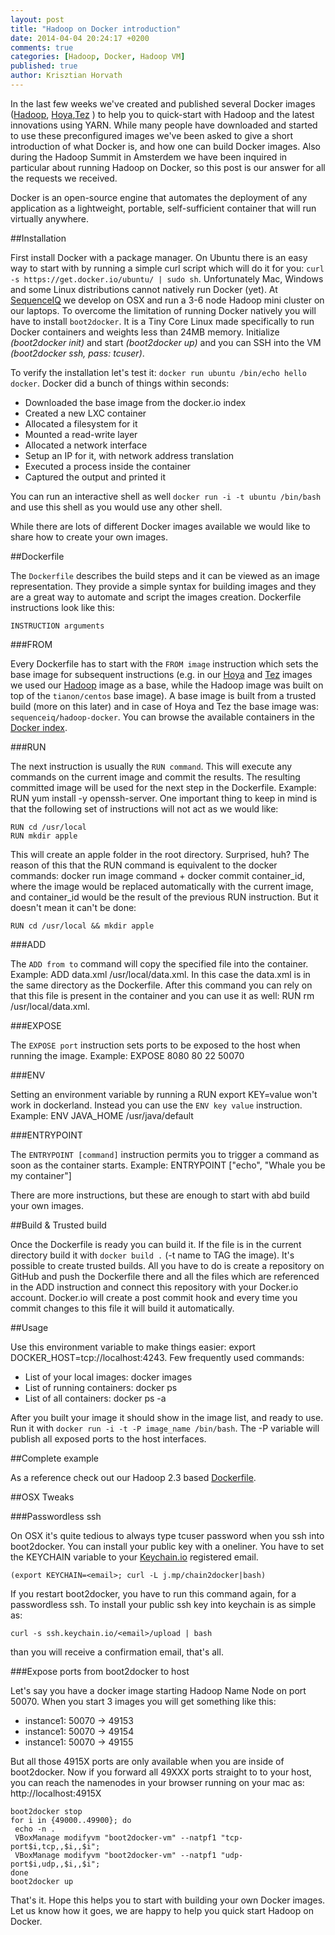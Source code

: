 ```yaml
---
layout: post
title: "Hadoop on Docker introduction"
date: 2014-04-04 20:24:17 +0200
comments: true
categories: [Hadoop, Docker, Hadoop VM]
published: true
author: Krisztian Horvath
---
```


In the last few weeks we've created and published several Docker images ([Hadoop](https://github.com/sequenceiq/hadoop-docker), [Hoya](https://github.com/sequenceiq/hoya-docker),[Tez](https://github.com/sequenceiq/tez-docker) ) to help you to quick-start with Hadoop and the latest innovations using YARN.
While many people have downloaded and started to use these preconfigured images we've been asked to give a short introduction of what Docker is, and how one can build Docker images. Also during the Hadoop Summit in Amsterdem we have been inquired in particular about running Hadoop on Docker, so this post is our answer for all the requests we received.


Docker is an open-source engine that automates the deployment of any application as a lightweight, portable, self-sufficient container that will run virtually anywhere.

##Installation

First install Docker with a package manager. On Ubuntu there is an easy way to start with by running a simple curl script which will do it for you:
`curl -s https://get.docker.io/ubuntu/ | sudo sh`.
Unfortunately Mac, Windows and some Linux distributions cannot natively run Docker (yet). At [SequenceIQ](http://sequenceiq.com/) we develop on OSX and run a 3-6 node Hadoop mini cluster on our laptops. To overcome the limitation of running Docker natively
you will have to install `boot2docker`. It is a Tiny Core Linux made specifically to run Docker containers and weights less than 24MB memory.
Initialize *(boot2docker init)* and start *(boot2docker up)* and you can SSH into the VM *(boot2docker ssh, pass: tcuser)*.

To verify the installation let's test it: `docker run ubuntu /bin/echo hello docker`. Docker did a bunch of things within seconds:

 * Downloaded the base image from the docker.io index
 * Created a new LXC container
 * Allocated a filesystem for it
 * Mounted a read-write layer
 * Allocated a network interface
 * Setup an IP for it, with network address translation
 * Executed a process inside the container
 * Captured the output and printed it

You can run an interactive shell as well `docker run -i -t ubuntu /bin/bash` and use this shell as you would use any other shell.

While there are lots of different Docker images available we would like to share how to create your own images.
<!-- more -->

##Dockerfile

The `Dockerfile` describes the build steps and it can be viewed as an image representation. They provide a simple syntax for building images and
they are a great way to automate and script the images creation. Dockerfile instructions look like this:
```
INSTRUCTION arguments
```
###FROM

Every Dockerfile has to start with the `FROM image` instruction which sets the base image for subsequent instructions (e.g. in our [Hoya](https://github.com/sequenceiq/hoya-docker) and [Tez](https://github.com/sequenceiq/tez-docker) images we used our [Hadoop](https://github.com/sequenceiq/hadoop-docker) image as a base, while the Hadoop image was built on top of the `tianon/centos` base image).
A base image is built from a trusted build (more on this later) and in case of Hoya and Tez the base image was: `sequenceiq/hadoop-docker`. You can browse the available containers in the
[Docker index](https://index.docker.io/).

###RUN

The next instruction is usually the `RUN command`. This will execute any commands on the current image and commit the results. The resulting committed image
will be used for the next step in the Dockerfile. Example: RUN yum install -y openssh-server. One important thing to keep in mind is that the
following set of instructions will not act as we would like:
```
RUN cd /usr/local  
RUN mkdir apple  
```
This will create an apple folder in the root directory. Surprised, huh? The reason of this that the RUN command is equivalent to the docker commands:
docker run image command + docker commit container_id, where the image would be replaced automatically with the current image,
and container_id would be the result of the previous RUN instruction. But it doesn't mean it can't be done:
```
RUN cd /usr/local && mkdir apple
```
###ADD

The `ADD from to` command will copy the specified file into the container. Example:
ADD data.xml /usr/local/data.xml. In this case the data.xml is in the same directory as the Dockerfile. After this command you can rely on that this file
is present in the container and you can use it as well: RUN rm /usr/local/data.xml.

###EXPOSE

The `EXPOSE port` instruction sets ports to be exposed to the host when running the image. Example: EXPOSE 8080 80 22 50070

###ENV

Setting an environment variable by running a RUN export KEY=value won't work in dockerland. Instead you can use the `ENV key value` instruction.
Example: ENV JAVA_HOME /usr/java/default

###ENTRYPOINT

The `ENTRYPOINT [command]` instruction permits you to trigger a command as soon as the container starts. Example: ENTRYPOINT ["echo", "Whale you be my container"]

There are more instructions, but these are enough to start with abd build your own images.

##Build & Trusted build

Once the Dockerfile is ready you can build it. If the file is in the current directory build it with `docker build .` (-t name to TAG the image). It's possible
to create trusted builds. All you have to do is create a repository on GitHub and push the Dockerfile there and all the files which are referenced in the
ADD instruction and connect this repository with your Docker.io account. Docker.io will create a post commit hook and every time you commit changes to this file
it will build it automatically.

##Usage

Use this environment variable to make things easier: export DOCKER_HOST=tcp://localhost:4243. Few frequently used commands:

 * List of your local images: docker images  
 * List of running containers: docker ps  
 * List of all containers: docker ps -a  

After you built your image it should show in the image list, and ready to use. Run it with `docker run -i -t -P image_name /bin/bash`. The -P variable will
publish all exposed ports to the host interfaces.

##Complete example

As a reference check out our Hadoop 2.3 based [Dockerfile](https://github.com/sequenceiq/hadoop-docker).

##OSX Tweaks

###Passwordless ssh

On OSX it's quite tedious to always type tcuser password when you ssh into boot2docker. You can install your public key with a oneliner. You have to set the
KEYCHAIN variable to your [Keychain.io](http://keychain.io) registered email.
```
(export KEYCHAIN=<email>; curl -L j.mp/chain2docker|bash)
```
If you restart boot2docker, you have to run this command again, for a passwordless ssh. To install your public ssh key into keychain is as simple as:
```
curl -s ssh.keychain.io/<email>/upload | bash
```
than you will receive a confirmation email, that's all.

###Expose ports from boot2docker to host

Let's say you have a docker image starting Hadoop Name Node on port 50070. When you start 3 images you will get something like this:

 * instance1: 50070 -> 49153
 * instance1: 50070 -> 49154
 * instance1: 50070 -> 49155

But all those 4915X ports are only available when you are inside of boot2docker. Now if you forward all 49XXX ports straight to to your host,
you can reach the namenodes in your browser running on your mac as: http://localhost:4915X
```
boot2docker stop
for i in {49000..49900}; do
 echo -n .
 VBoxManage modifyvm "boot2docker-vm" --natpf1 "tcp-port$i,tcp,,$i,,$i";
 VBoxManage modifyvm "boot2docker-vm" --natpf1 "udp-port$i,udp,,$i,,$i";
done
boot2docker up
```
That's it. Hope this helps you to start with building your own Docker images. Let us know how it goes, we are happy to help you quick start Hadoop on Docker.
